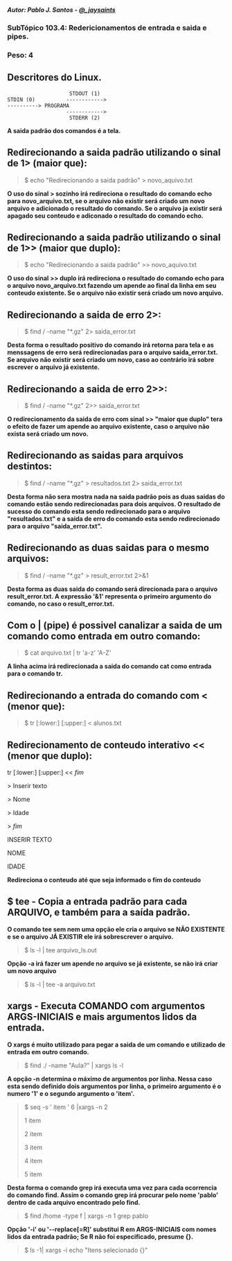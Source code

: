 ##### Autor: Pablo J. Santos - [@_jaysaints](#code)
### SubTópico 103.4: Redericionamentos de entrada e saida e pipes.
### Peso: 4


## Descritores do Linux.

```
                    STDOUT (1)
STDIN (0)          ------------>
----------> PROGRAMA 
                   ------------>
                    STDERR (2)
```                   

**A saida padrão dos comandos é a tela.**

## Redirecionando a saida padrão utilizando o sinal de 1> (maior que):
> $ echo "Redirecionando a saida padrão" > novo_aquivo.txt

**O uso do sinal > sozinho irá redireciona o resultado do comando echo para novo_arquivo.txt, se o arquivo não existir será criado um novo arquivo e adicionado o resultado do comando. Se o arquivo ja existir será apagado seu conteudo e adiconado o resultado do comando echo.**

## Redirecionando a saida padrão utilizando o sinal de 1>> (maior que duplo):
> $ echo "Redirecionando a saida padrão" >> novo_aquivo.txt

**O uso do sinal >> duplo irá redireciona o resultado do comando echo para o arquivo novo_arquivo.txt fazendo um apende ao final da linha em seu conteudo existente. Se o arquivo não existir será criado um novo arquivo.**


## Redirecionando a saida de erro 2>:
> $ find / -name "*.gz" 2> saida_error.txt

**Desta forma o resultado positivo do comando irá retorna para tela e as menssagens de erro será redirecionadas para o arquivo saida_error.txt. Se arquivo não existir será criado um novo, caso ao contrário irá sobre escrever o arquivo já existente.**

## Redirecionando a saida de erro 2>>:
> $ find / -name "*.gz" 2>> saida_error.txt

**O redirecionamento da saida de erro com sinal >> "maior que duplo" tera o efeito de fazer um apende ao arquivo existente, caso o arquivo não exista será criado um novo.**

## Redirecionando as saidas para arquivos destintos:
> $ find / -name "*.gz" > resultados.txt 2> saida_error.txt

**Desta forma não sera mostra nada na saida padrão pois as duas saidas do comando estão sendo redirecionadas para dois arquivos. O resultado de sucesso do comando esta sendo redirecionado para o arquivo "resultados.txt" e a saida de erro do comando esta sendo redirecionado para o arquivo "saida_error.txt".**

## Redirecionando as duas saidas para o mesmo arquivos:
> $ find / -name "*.gz" > result_error.txt 2>&1

**Desta forma as duas saida do comando será direcionada para o arquivo result_error.txt. A expressão '&1' representa o primeiro argumento do comando, no caso o result_error.txt.** 

## Com o | (pipe) é possivel canalizar a saida de um comando como entrada em outro comando:
> $ cat arquivo.txt | tr 'a-z' 'A-Z'

**A linha acima irá redirecionada a saida do comando cat como entrada para o comando tr.**

## Redirecionando a entrada do comando com < (menor que):
> $ tr \[:lower:] \[:upper:] < alunos.txt


## Redirecionamento de conteudo interativo << (menor que duplo):
tr \[:lower:] \[:upper:] << _fim_

\> Inserir texto

\> Nome

\> Idade

\> _fim_

INSERIR TEXTO

NOME

IDADE

**Redireciona o conteudo até que seja informado o fim do conteudo**

## $ tee - Copia a entrada padrão para cada ARQUIVO, e também para a saída padrão.

**O comando tee sem nem uma opção ele cria o arquivo se NÃO EXISTENTE e se o arquivo JÁ EXISTIR ele irá sobrescrever o arquivo.**
> $ ls -l | tee arquivo_ls.out

**Opção -a irá fazer um apende no arquivo se já existente, se não irá criar um novo arquivo**
> $ ls -l | tee -a arquivo.txt


## xargs - Executa COMANDO com argumentos ARGS-INICIAIS e mais argumentos lidos da entrada.

**O xargs é muito utilizado para pegar a saida de um comando e utilizado de entrada em outro comando.**
> $ find ./ -name "Aula?" | xargs ls -l

**A opção -n determina o máximo de argumentos por linha. Nessa caso esta sendo definido dois argumentos por linha, o primeiro argumento é o numero '1' e o segundo argumento o 'item'.**
> $ seq -s ' item ' 6 |xargs -n 2
>
> 1 item
>
> 2 item
>
> 3 item
>
> 4 item
>
> 5 item

**Desta forma o comando grep irá executa uma vez para cada ocorrencia do comando find. Assim o comando grep irá procurar pelo nome 'pablo' dentro de cada arquivo encontrado pelo find.**
> $ find /home -type f | xargs -n 1 grep pablo

**Opção '-i' ou '--replace[=R]' substitui R em ARGS-INICIAIS com nomes lidos da entrada padrão; Se R não foi especificado, presume {}.**
> $ ls -1| xargs -i echo "Itens selecionado {}"
